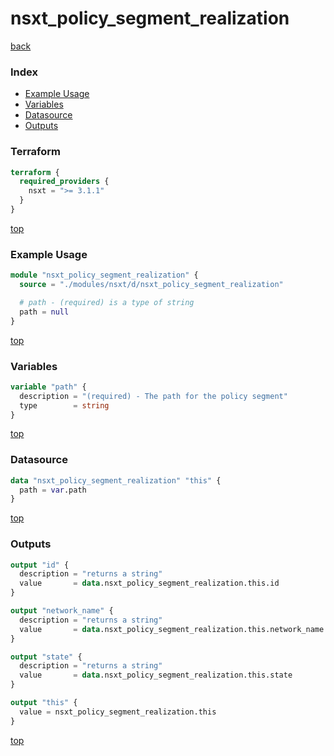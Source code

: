 # nsxt_policy_segment_realization

[back](../nsxt.md)

### Index

- [Example Usage](#example-usage)
- [Variables](#variables)
- [Datasource](#datasource)
- [Outputs](#outputs)

### Terraform

```terraform
terraform {
  required_providers {
    nsxt = ">= 3.1.1"
  }
}
```

[top](#index)

### Example Usage

```terraform
module "nsxt_policy_segment_realization" {
  source = "./modules/nsxt/d/nsxt_policy_segment_realization"

  # path - (required) is a type of string
  path = null
}
```

[top](#index)

### Variables

```terraform
variable "path" {
  description = "(required) - The path for the policy segment"
  type        = string
}
```

[top](#index)

### Datasource

```terraform
data "nsxt_policy_segment_realization" "this" {
  path = var.path
}
```

[top](#index)

### Outputs

```terraform
output "id" {
  description = "returns a string"
  value       = data.nsxt_policy_segment_realization.this.id
}

output "network_name" {
  description = "returns a string"
  value       = data.nsxt_policy_segment_realization.this.network_name
}

output "state" {
  description = "returns a string"
  value       = data.nsxt_policy_segment_realization.this.state
}

output "this" {
  value = nsxt_policy_segment_realization.this
}
```

[top](#index)